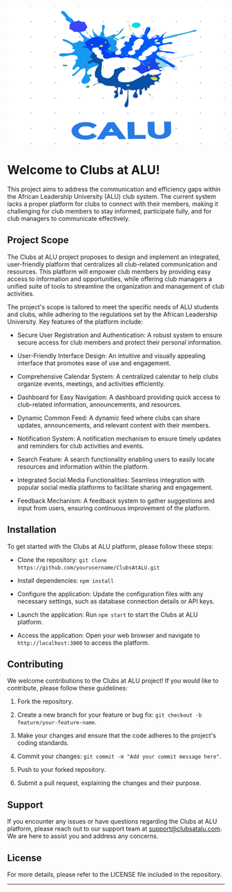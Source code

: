 <img src=".\src\frontend\static\img\blue-icon.png" width="3800" height="320">

# Welcome to Clubs at ALU! 
This project aims to address the communication and efficiency gaps within the African Leadership University (ALU) club system. The current system lacks a proper platform for clubs to connect with their members, making it challenging for club members to stay informed, participate fully, and for club managers to communicate effectively.

## Project Scope

The Clubs at ALU project proposes to design and implement an integrated, user-friendly platform that centralizes all club-related communication and resources. This platform will empower club members by providing easy access to information and opportunities, while offering club managers a unified suite of tools to streamline the organization and management of club activities.

The project's scope is tailored to meet the specific needs of ALU students and clubs, while adhering to the regulations set by the African Leadership University. Key features of the platform include:

- Secure User Registration and Authentication: A robust system to ensure secure access for club members and protect their personal information.

- User-Friendly Interface Design: An intuitive and visually appealing interface that promotes ease of use and engagement.

- Comprehensive Calendar System: A centralized calendar to help clubs organize events, meetings, and activities efficiently.

- Dashboard for Easy Navigation: A dashboard providing quick access to club-related information, announcements, and resources.

- Dynamic Common Feed: A dynamic feed where clubs can share updates, announcements, and relevant content with their members.

- Notification System: A notification mechanism to ensure timely updates and reminders for club activities and events.

- Search Feature: A search functionality enabling users to easily locate resources and information within the platform.

- Integrated Social Media Functionalities: Seamless integration with popular social media platforms to facilitate sharing and engagement.

- Feedback Mechanism: A feedback system to gather suggestions and input from users, ensuring continuous improvement of the platform.

## Installation

To get started with the Clubs at ALU platform, please follow these steps:

- Clone the repository: `git clone https://github.com/yourusername/ClubsAtALU.git`

- Install dependencies: `npm install`

- Configure the application: Update the configuration files with any necessary settings, such as database connection details or API keys.

- Launch the application: Run `npm start` to start the Clubs at ALU platform.

- Access the application: Open your web browser and navigate to `http://localhost:3000` to access the platform.

## Contributing

We welcome contributions to the Clubs at ALU project! If you would like to contribute, please follow these guidelines:

1. Fork the repository.

2. Create a new branch for your feature or bug fix: `git checkout -b feature/your-feature-name`.

3. Make your changes and ensure that the code adheres to the project's coding standards.

4. Commit your changes: `git commit -m "Add your commit message here"`.

5. Push to your forked repository.

6. Submit a pull request, explaining the changes and their purpose.

## Support

If you encounter any issues or have questions regarding the Clubs at ALU platform, please reach out to our support team at support@clubsatalu.com. We are here to assist you and address any concerns.

## License

For more details, please refer to the LICENSE file included in the repository.

---
